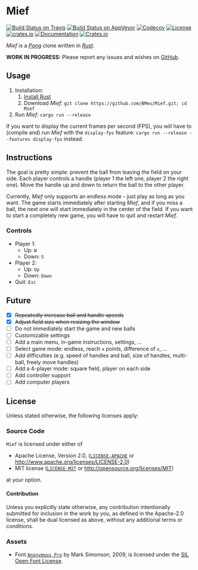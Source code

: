 # Mief

[![Build Status on Travis](https://travis-ci.org/BMeu/Mief.svg?branch=master)](https://travis-ci.org/BMeu/Mief)
[![Build Status on AppVeyor](https://ci.appveyor.com/api/projects/status/xxukbycd0en6kvr8?svg=true)](https://ci.appveyor.com/project/BMeu/mief)
[![Codecov](https://codecov.io/gh/BMeu/Mief/branch/master/graph/badge.svg)](https://codecov.io/gh/BMeu/Mief)
[![License](https://img.shields.io/crates/l/mief.svg)](README.md)
[![crates.io](https://img.shields.io/crates/v/mief.svg)](https://crates.io/crates/mief)
[![Documentation](https://docs.rs/mief/badge.svg)](https://bmeu.github.io/Mief)
[![Crates.io](https://img.shields.io/crates/d/mief.svg)](https://crates.io/crates/mief)

_Mief_ is a [_Pong_](https://en.wikipedia.org/wiki/Pong) clone written in [_Rust_](https://www.rust-lang.org/en-US/).

**WORK IN PROGRESS:** Please report any issues and wishes on [GitHub](https://github.com/BMeu/Mief/issues).

## Usage

1. Installation:
   1. [Install Rust](https://rustup.rs/)
   2. Download _Mief_: `git clone https://github.com/BMeu/Mief.git; cd Mief`
2. Run _Mief_: `cargo run --release`

If you want to display the current frames per second (FPS), you will have to (compile and) run _Mief_ with the
`display-fps` feature: `cargo run --release --features display-fps` instead.

## Instructions

The goal is pretty simple: prevent the ball from leaving the field on your side. Each player controls a handle
(player 1 the left one, player 2 the right one). Move the handle up and down to return the ball to the other player.

Currently, _Mief_ only supports an endless mode - just play as long as you want. The game starts immediately after
starting _Mief_, and if you miss a ball, the next one will start immediately in the center of the field. If you want to
start a completely new game, you will have to quit and restart _Mief_.

### Controls

* Player 1:
  * Up: `W`
  * Down: `S`
* Player 2:
  * Up: `Up`
  * Down: `Down`
* Quit: `Esc`

## Future

- [X] ~~Repeatedly increase ball and handle speeds~~
- [X] ~~Adjust field size when resizing the window~~
- [ ] Do not immediately start the game and new balls
- [ ] Customizable settings
- [ ] Add a main menu, in-game instructions, settings, ...
- [ ] Select game mode: endless, reach `x` points, difference of `x`, ...
- [ ] Add difficulties (e.g. speed of handles and ball, size of handles, multi-ball, freely move handles)
- [ ] Add a 4-player mode: square field, player on each side
- [ ] Add controller support
- [ ] Add computer players

## License

Unless stated otherwise, the following licenses apply:

### Source Code

`Mief` is licensed under either of

 * Apache License, Version 2.0, ([`LICENSE-APACHE`](LICENSE-APACHE) or http://www.apache.org/licenses/LICENSE-2.0)
 * MIT license ([`LICENSE-MIT`](LICENSE-MIT) or http://opensource.org/licenses/MIT)

at your option.

#### Contribution

Unless you explicitly state otherwise, any contribution intentionally submitted
for inclusion in the work by you, as defined in the Apache-2.0 license, shall be dual licensed as above, without any
additional terms or conditions.

### Assets

* Font [`Anonymous Pro`](https://fontlibrary.org/en/font/anonymous-pro) by Mark Simonson, 2009, is licensed under the 
  [SIL Open Font License](http://scripts.sil.org/OFL).
